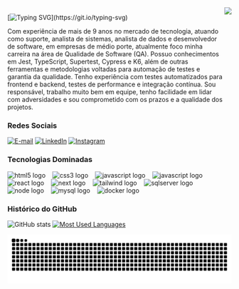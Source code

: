 <img align="right" src="https://github.com/alanSxSx/alanSxSx/assets/103279092/4ae2ddf4-4fbe-4a40-ab4f-a45ee2b76477" height="350">

[![Typing SVG](https://readme-typing-svg.demolab.com?font=Fira+Code&weight=700&pause=1000&color=1600FF&random=false&width=480&lines=Ol%C3%A1%2C+Seja+muito+bem+vindo!)](https://git.io/typing-svg)


<p align="left">
Com experiência de mais de 9 anos no mercado de tecnologia, atuando como suporte, analista de sistemas, analista de dados e desenvolvedor de software, em empresas de médio porte, atualmente foco minha carreira na área de Qualidade de Software (QA). Possuo conhecimentos em Jest, TypeScript, Supertest, Cypress e K6, além de outras ferramentas e metodologias voltadas para automação de testes e garantia da qualidade. Tenho experiência com testes automatizados para frontend e backend, testes de performance e integração contínua. Sou responsável, trabalho muito bem em equipe, tenho facilidade em lidar com adversidades e sou comprometido com os prazos e a qualidade dos projetos.
</p>


<h3 align="left">Redes Sociais</h3>

[![E-mail](https://img.shields.io/badge/-Email-000?style=for-the-badge&logo=microsoft-outlook&logoColor=1600FF&color:FFF)](mailto:alan.barbosa97@outlook.com)
[![LinkedIn](https://img.shields.io/badge/-LinkedIn-000?style=for-the-badge&logo=linkedin&logoColor=1600FF&color:FFF)](https://www.linkedin.com/in/dev-alan-barbosa/)
[![Instagram](https://img.shields.io/badge/-Instagram-000?style=for-the-badge&logo=instagram&logoColor=1600FF&color:FFF)](https://www.instagram.com/alansxsx/)

<h3 align="left">Tecnologias Dominadas</h3>

<div align="left">
  <img src="https://cdn.jsdelivr.net/gh/devicons/devicon/icons/html5/html5-original.svg" height="35" alt="html5 logo"  />
  <img width="8" />
  <img src="https://cdn.jsdelivr.net/gh/devicons/devicon/icons/css3/css3-original.svg" height="35" alt="css3 logo"  />
  <img width="8" />
  <img src="https://cdn.jsdelivr.net/gh/devicons/devicon/icons/javascript/javascript-plain.svg" height="35" alt="javascript logo"  />
  <img width="8" />
  <img src="https://cdn.jsdelivr.net/gh/devicons/devicon/icons/typescript/typescript-plain.svg" height="35" alt="javascript logo"  />
  <img width="8" />
  <img src="https://cdn.jsdelivr.net/gh/devicons/devicon/icons/react/react-original.svg" height="35" alt="react logo"  />
  <img width="8" />
  <img src="https://cdn.jsdelivr.net/gh/devicons/devicon/icons/nextjs/nextjs-original.svg" height="35" alt="next logo"  />
  <img width="8" />
  <img src="https://cdn.jsdelivr.net/gh/devicons/devicon/icons/tailwindcss/tailwindcss-original.svg" height="35" alt="tailwind logo"  />
  <img width="8" />
  <img src="https://cdn.jsdelivr.net/gh/devicons/devicon/icons/microsoftsqlserver/microsoftsqlserver-original.svg" height="35" alt="sqlserver logo"  />
  <img width="8" />
  <img src="https://cdn.jsdelivr.net/gh/devicons/devicon/icons/nodejs/nodejs-original.svg" height="35" alt="node logo"  />
  <img width="8" />
  <img src="https://cdn.jsdelivr.net/gh/devicons/devicon/icons/mysql/mysql-original.svg" height="35" alt="mysql logo"  />
  <img width="8" />
  <img src="https://cdn.jsdelivr.net/gh/devicons/devicon/icons/docker/docker-original.svg" height="35" alt="docker logo"  />
</div>

<h3 aling="left">Histórico do GitHub</h3>

![GitHub stats](https://github-readme-stats-git-masterrstaa-rickstaa.vercel.app/api?username=alanSxSx&hide_title=true&show_icons=true&include_all_commits=false&count_private=true&line_height=25&hide=issues&bg_color=000&title_color=1600FF&text_color=FFF&border_radius=3&border_color=36123c&icon_color=1600FF&theme=jolly)
[![Most Used Languages](https://github-readme-stats-git-masterrstaa-rickstaa.vercel.app/api/top-langs/?username=alanSxSx&line_height=10&card_width=290&layout=compact&hide_title=false&count_private=true&langs_count=4&show_icons=true&title_color=1600FF&bg_color=000&text_color=8B8B8B&border_radius=3&border_color=561760&count_private=true)](https://github.com/alanSxSx/github-readme-stats)
<br>

<picture>
  <source media="(prefers-color-scheme: dark)" srcset="https://raw.githubusercontent.com/alanSxSx/alanSxSx/output/github-contribution-grid-snake-dark.svg">
  <source media="(prefers-color-scheme: light)" srcset="https://raw.githubusercontent.com/alanSxSx/alanSxSx/output/github-contribution-grid-snake.svg">
  <img alt="github contribution grid snake animation" src="https://raw.githubusercontent.com/alanSxSx/alanSxSx/output/github-contribution-grid-snake.svg">
</picture>
<br><br>


